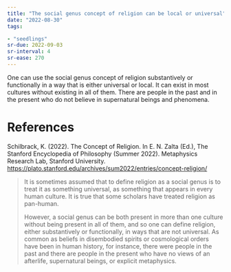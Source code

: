 ```yaml
---
title: "The social genus concept of religion can be local or universal"
date: "2022-08-30"
tags:

- "seedlings"
sr-due: 2022-09-03
sr-interval: 4
sr-ease: 270
---
```


One can use the social genus concept of religion substantively or functionally in a way that is either universal or local. It can exist in most cultures without existing in all of them. There are people in the past and in the present who do not believe in supernatural beings and phenomena.

# References

Schilbrack, K. (2022). The Concept of Religion. In E. N. Zalta (Ed.), The Stanford Encyclopedia of Philosophy (Summer 2022). Metaphysics Research Lab, Stanford University. https://plato.stanford.edu/archives/sum2022/entries/concept-religion/

> It is sometimes assumed that to define religion as a social genus is to treat it as something universal, as something that appears in every human culture. It is true that some scholars have treated religion as pan-human.
> 
> However, a social genus can be both present in more than one culture without being present in all of them, and so one can define religion, either substantively or functionally, in ways that are not universal. As common as beliefs in disembodied spirits or cosmological orders have been in human history, for instance, there were people in the past and there are people in the present who have no views of an afterlife, supernatural beings, or explicit metaphysics.